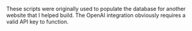 These scripts were originally used to populate the database for another website that I helped build. The OpenAI integration obviously requires a valid API key to function.
